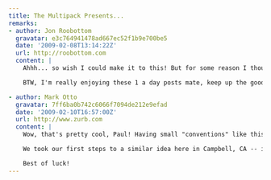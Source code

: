 ```yaml
---
title: The Multipack Presents...
remarks:
- author: Jon Roobottom
  gravatar: e3c764941478ad667ec52f1b9e700be5
  date: '2009-02-08T13:14:22Z'
  url: http://roobottom.com
  content: |
    Ahhh... so wish I could make it to this! But for some reason I thought it'd be a good idea to run 13 miles on the Sunday.

    BTW, I'm really enjoying these 1 a day posts mate, keep up the good work! You can do it!

- author: Mark Otto
  gravatar: 7ff6ba0b742c6066f7094de212e9efad
  date: '2009-02-10T16:57:00Z'
  url: http://www.zurb.com
  content: |
    Wow, that's pretty cool, Paul! Having small "conventions" like this a is great way to keep up on industry trends and build a more collaborative team of qualified professionals.

    We took our first steps to a similar idea here in Campbell, CA -- it's called the ZURBsoapbox, an open discussion about a topic. Love ideas like these; reminds me of other movements like the Refresh events and even larger conferences.

    Best of luck!
---
```

